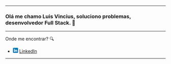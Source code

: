 

---

### Olá me chamo Luis Vincius, soluciono problemas, desenvolvedor Full Stack. 🔧

---

Onde me encontrar? :mag:
* <a href="https://www.linkedin.com/in/luisnunes30"><img src="linkedin.png" width="16"></img></a> [LinkedIn](https://www.linkedin.com/in/luisnunes30)  

---


